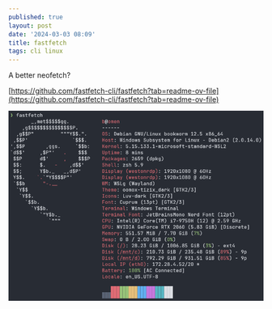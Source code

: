 ```yaml
---
published: true
layout: post
date: '2024-03-03 08:09'
title: fastfetch
tags: cli linux 
---
```

A better neofetch?

[https://github.com/fastfetch-cli/fastfetch?tab=readme-ov-file](https://github.com/fastfetch-cli/fastfetch?tab=readme-ov-file)

![fastfetch scrot](/media/fastfetch.png)
